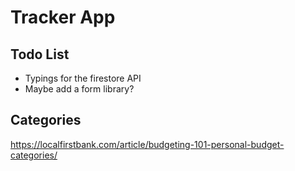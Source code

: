 # Tracker App

## Todo List

- Typings for the firestore API
- Maybe add a form library?

## Categories

https://localfirstbank.com/article/budgeting-101-personal-budget-categories/

